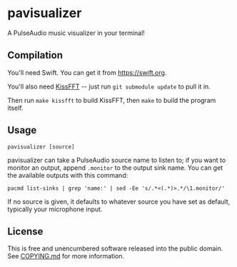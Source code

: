 # pavisualizer

A PulseAudio music visualizer in your terminal!

## Compilation

You'll need Swift. You can get it from https://swift.org.

You'll also need [KissFFT](https://github.com/mborgerding/kissfft) --
just run `git submodule update` to pull it in.

Then run `make kissfft` to build KissFFT, then `make` to build the program itself.

## Usage

```
pavisualizer [source]
```

pavisualizer can take a PulseAudio source name to listen to; if you want to
monitor an output, append `.monitor` to the output sink name. You can get
the available outputs with this command:

```
pacmd list-sinks | grep 'name:' | sed -Ee 's/.*<(.*)>.*/\1.monitor/'
```

If no source is given, it defaults to whatever source you have set as default,
typically your microphone input.

## License

This is free and unencumbered software released into the public domain.
See [COPYING.md](COPYING.md) for more information.
